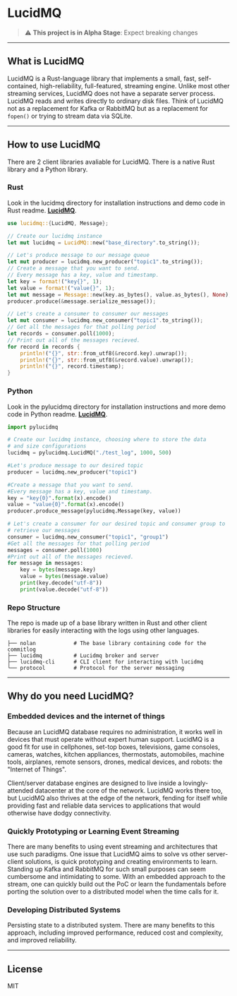 # LucidMQ

> :warning: **This project is in Alpha Stage**: Expect breaking changes

---

## What is LucidMQ

LucidMQ is a Rust-language library that implements a small, fast, self-contained, high-reliability, full-featured, streaming engine. Unlike most other streaming services, LucidMQ does not have a separate server process. LucidMQ reads and writes directly to ordinary disk files. Think of LucidMQ not as a replacement for Kafka or RabbitMQ but as a replacement for `fopen()` or trying to stream data via SQLite.

---

## How to use LucidMQ

There are 2 client libraries avaliable for LucidMQ. There is a native Rust library and a Python library.

### Rust

Look in the lucidmq directory for installation instructions and demo code in Rust readme. **[LucidMQ](https://github.com/bdkiran/lucidmq/tree/master/lucidmq)**.


```Rust
use lucidmq::{LucidMQ, Message};

// Create our lucidmq instance
let mut lucidmq = LucidMQ::new("base_directory".to_string());

// Let's produce message to our message queue
let mut producer = lucidmq.new_producer("topic1".to_string());
// Create a message that you want to send.
// Every message has a key, value and timestamp.
let key = format!("key{}", 1);
let value = format!("value{}", 1);
let mut message = Message::new(key.as_bytes(), value.as_bytes(), None); 
producer.produce(&message.serialize_message());

// Let's create a consumer to consumer our messages
let mut consumer = lucidmq.new_consumer("topic1".to_string());
// Get all the messages for that polling period
let records = consumer.poll(1000);
// Print out all of the messages recieved.
for record in records {
    println!("{}", str::from_utf8(&record.key).unwrap());
    println!("{}", str::from_utf8(&record.value).unwrap());
    println!("{}", record.timestamp);
}
```

### Python

Look in the pylucidmq directory for installation instructions and more demo code in Python readme. **[LucidMQ](https://github.com/bdkiran/lucidmq/tree/master/pylucidmq)**.

```python
import pylucidmq

# Create our lucidmq instance, choosing where to store the data
# and size configurations
lucidmq = pylucidmq.LucidMQ("./test_log", 1000, 500)

#Let's produce message to our desired topic
producer = lucidmq.new_producer("topic1")

#Create a message that you want to send.
#Every message has a key, value and timestamp.
key = "key{0}".format(x).encode()
value = "value{0}".format(x).encode()
producer.produce_message(pylucidmq.Message(key, value))

# Let's create a consumer for our desired topic and consumer group to
# retrieve our messages
consumer = lucidmq.new_consumer("topic1", "group1")
#Get all the messages for that polling period
messages = consumer.poll(1000)
#Print out all of the messages recieved.
for message in messages:
    key = bytes(message.key)
    value = bytes(message.value)
    print(key.decode("utf-8"))
    print(value.decode("utf-8"))
```

### Repo Structure

The repo is made up of a base library written in Rust and other client libraries for easily interacting with the logs using other languages.

    ├── nolan            # The base library containing code for the commitlog
    ├── lucidmq          # Lucidmq broker and server
    ├── lucidmq-cli      # CLI client for interacting with lucidmq
    └── protocol         # Protocol for the server messaging

---

## Why do you need LucidMQ?

### Embedded devices and the internet of things

Because an LucidMQ database requires no administration, it works well in devices that must operate without expert human support. LucidMQ is a good fit for use in cellphones, set-top boxes, televisions, game consoles, cameras, watches, kitchen appliances, thermostats, automobiles, machine tools, airplanes, remote sensors, drones, medical devices, and robots: the "Internet of Things".

Client/server database engines are designed to live inside a lovingly-attended datacenter at the core of the network. LucidMQ works there too, but LucidMQ also thrives at the edge of the network, fending for itself while providing fast and reliable data services to applications that would otherwise have dodgy connectivity.

### Quickly Prototyping or Learning Event Streaming

There are many benefits to using event streaming and architectures that use such paradigms. One issue that LucidMQ aims to solve vs other server-client solutions, is quick prototyping and creating environments to learn. Standing up Kafka and RabbitMQ for such small purposes can seem cumbersome and intimidating to some. With an embedded approach to the stream, one can quickly build out the PoC or learn the fundamentals before porting the solution over to a distributed model when the time calls for it.

### Developing Distributed Systems

Persisting state to a distributed system. There are many benefits to this approach, including improved performance, reduced cost and complexity, and improved reliability.

---

## License

MIT
